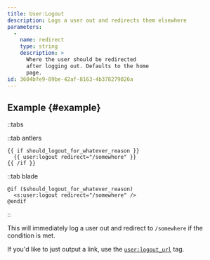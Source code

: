 ```yaml
---
title: User:Logout
description: Logs a user out and redirects them elsewhere
parameters:
  -
    name: redirect
    type: string
    description: >
      Where the user should be redirected
      after logging out. Defaults to the home
      page.
id: 3604bfe9-89be-42af-8163-4b378279026a
---
```


## Example {#example}


::tabs

::tab antlers
```antlers
{{ if should_logout_for_whatever_reason }}
  {{ user:logout redirect="/somewhere" }}
{{ /if }}
```
::tab blade
```blade
@if ($should_logout_for_whatever_reason)
  <s:user:logout redirect="/somewhere" />
@endif
```
::

This will immediately log a user out and redirect to `/somewhere` if the condition is met.

If you'd like to just output a link, use the [`user:logout_url`](/tags/user-logout_url) tag.
